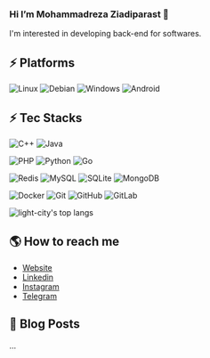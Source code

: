 ###  Hi I’m Mohammadreza Ziadiparast 👋

I'm interested in developing back-end for softwares.

<!---
ziadiparast/ziadiparast is a ✨ special ✨ repository because its `README.md` (this file) appears on your GitHub profile.
You can click the Preview link to take a look at your changes.
--->

## ⚡ Platforms

![Linux](https://img.shields.io/badge/Linux-FCC624?style=for-the-badge&logo=linux&logoColor=black)
![Debian](https://img.shields.io/badge/Debian-ffffff?style=for-the-badge&logo=debian&logoColor=purple)
![Windows](https://img.shields.io/badge/Windows-0078D6?style=for-the-badge&logo=windows&logoColor=white)
![Android](https://img.shields.io/badge/Android-3DDC84?style=for-the-badge&logo=android&logoColor=white)


## ⚡ Tec Stacks

![C++](https://img.shields.io/badge/-C++-00599C?style=flat-square&logo=c)
![Java](https://img.shields.io/badge/-java-E34A86?style=flat-square&logo=oracle)

![PHP](https://img.shields.io/badge/-PHP-00599C?style=flat-square&logo=PHP&logoColor=white)
![Python](https://img.shields.io/badge/-Python-3776AB?style=flat-square&logo=Python&logoColor=FFD744)
![Go](https://img.shields.io/badge/-go-%23E44D27?style=flat-square&logo=go&logoColor=ffffff)

![Redis](https://img.shields.io/badge/-Redis-red?style=flat-square&logo=Redis&logoColor=ffffff)
![MySQL](https://img.shields.io/badge/-MySQL-3E6E93?style=flat-square&logo=MySQL&logoColor=ffffff)
![SQLite](https://img.shields.io/badge/-SQLite-black?style=flat-square&logo=sqlite)
![MongoDB](https://img.shields.io/badge/-MongoDB-black?style=flat-square&logo=MongoDB)

![Docker](https://img.shields.io/badge/-docker-blue?style=flat-square&logo=docker&logoColor=ffffff)
![Git](https://img.shields.io/badge/-Git-black?style=flat-square&logo=git)
![GitHub](https://img.shields.io/badge/-GitHub-181717?style=flat-square&logo=github)
![GitLab](https://img.shields.io/badge/-GitLab-FCA121?style=flat-square&logo=gitlab)

<p align='left'>
  <img align="top" src="https://github-readme-stats.vercel.app/api/top-langs/?username=ziadiparast&bg_color=071A2C&line_height=20&text_color=FFFFFF" alt="light-city's top langs"/>
</p>

## 🌎 How to reach me

-  [Website](https://ziadiparast.ir)
-  [Linkedin](https://ir.linkedin.com/in/ziadiparast)
-  [Instagram](https://instagram.com/ziadiparast)
-  [Telegram](https://t.me/HW468278)

## 🚀 Blog Posts

...




